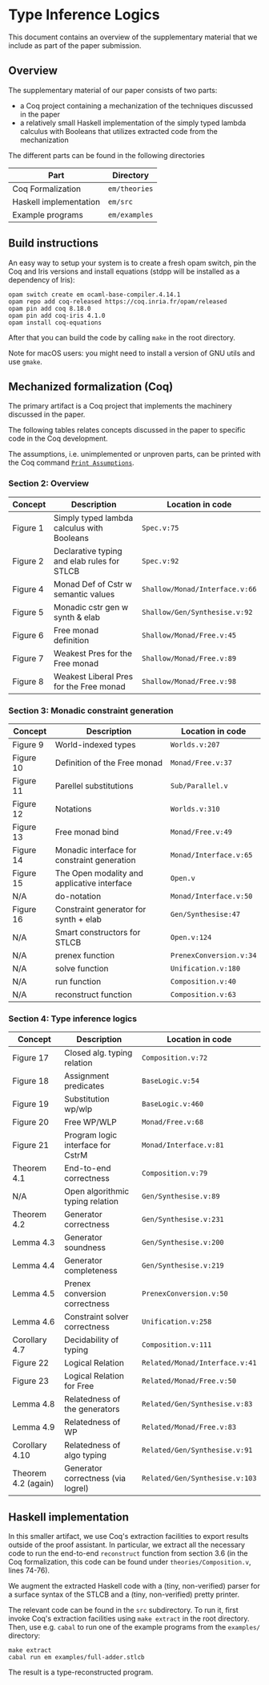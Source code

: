 # Type Inference Logics

This document contains an overview of the supplementary material that we
include as part of the paper submission.

## Overview

The supplementary material of our paper consists of two parts:

* a Coq project containing a mechanization of the techniques discussed in the paper
* a relatively small Haskell implementation of the simply typed lambda calculus with Booleans that utilizes extracted code from the mechanization

The different parts can be found in the following directories

| Part                            | Directory                                  |
|---------------------------------|--------------------------------------------|
| Coq Formalization               | `em/theories`                              |
| Haskell implementation          | `em/src`                                   |
| Example programs                | `em/examples`                              |


## Build instructions

An easy way to setup your system is to create a fresh opam switch,
pin the Coq and Iris versions and install equations
(stdpp will be installed as a dependency of Iris):

```
opam switch create em ocaml-base-compiler.4.14.1
opam repo add coq-released https://coq.inria.fr/opam/released
opam pin add coq 8.18.0
opam pin add coq-iris 4.1.0
opam install coq-equations
```

After that you can build the code by calling `make` in the root directory.

Note for macOS users: you might need to install a version of GNU utils and use `gmake`.

## Mechanized formalization (Coq)

The primary artifact is a Coq project that implements the machinery discussed in the paper.

The following tables relates concepts discussed in the paper to specific code in the Coq development.

The assumptions, i.e. unimplemented or unproven parts, can be printed with the
Coq command [`Print Assumptions`](https://coq.inria.fr/refman/proof-engine/vernacular-commands.html#coq:cmd.Print-Assumptions).

### Section 2: Overview

| Concept   | Description                                 | Location in code               |
|-----------|---------------------------------------------|--------------------------------|
| Figure 1  | Simply typed lambda calculus with Booleans  | `Spec.v:75`                    |
| Figure 2  | Declarative typing and elab rules for STLCB | `Spec.v:92`                    |
| Figure 4  | Monad Def of Cstr w semantic values         | `Shallow/Monad/Interface.v:66` |
| Figure 5  | Monadic cstr gen w synth & elab             | `Shallow/Gen/Synthesise.v:92`  |
| Figure 6  | Free monad definition                       | `Shallow/Monad/Free.v:45`      |
| Figure 7  | Weakest Pres for the Free monad             | `Shallow/Monad/Free.v:89`      |
| Figure 8  | Weakest Liberal Pres for the Free monad     | `Shallow/Monad/Free.v:98`      |

### Section 3: Monadic constraint generation

| Concept   | Description                                 | Location in code        |
|-----------|---------------------------------------------|-------------------------|
| Figure 9  | World-indexed types                         | `Worlds.v:207`          |
| Figure 10 | Definition of the Free monad                | `Monad/Free.v:37`       |
| Figure 11 | Parellel substitutions                      | `Sub/Parallel.v`        |
| Figure 12 | Notations                                   | `Worlds.v:310`          |
| Figure 13 | Free monad bind                             | `Monad/Free.v:49`       |
| Figure 14 | Monadic interface for constraint generation | `Monad/Interface.v:65`  |
| Figure 15 | The Open modality and applicative interface | `Open.v`                |
| N/A       | do-notation                                 | `Monad/Interface.v:50`  |
| Figure 16 | Constraint generator for synth + elab       | `Gen/Synthesise:47`     |
| N/A       | Smart constructors for STLCB                | `Open.v:124`            |
| N/A       | prenex function                             | `PrenexConversion.v:34` |
| N/A       | solve function                              | `Unification.v:180`     |
| N/A       | run function                                | `Composition.v:40`      |
| N/A       | reconstruct function                        | `Composition.v:63`      |


### Section 4: Type inference logics

| Concept             | Description                        | Location in code               |
|---------------------|------------------------------------|--------------------------------|
| Figure 17           | Closed alg. typing relation        | `Composition.v:72`             |
| Figure 18           | Assignment predicates              | `BaseLogic.v:54`               |
| Figure 19           | Substitution wp/wlp                | `BaseLogic.v:460`              |
| Figure 20           | Free WP/WLP                        | `Monad/Free.v:68`              |
| Figure 21           | Program logic interface for CstrM  | `Monad/Interface.v:81`         |
| Theorem 4.1         | End-to-end correctness             | `Composition.v:79`             |
| N/A                 | Open algorithmic typing relation   | `Gen/Synthesise.v:89`          |
| Theorem 4.2         | Generator correctness              | `Gen/Synthesise.v:231`         |
| Lemma 4.3           | Generator soundness                | `Gen/Synthesise.v:200`         |
| Lemma 4.4           | Generator completeness             | `Gen/Synthesise.v:219`         |
| Lemma 4.5           | Prenex conversion correctness      | `PrenexConversion.v:50`        |
| Lemma 4.6           | Constraint solver correctness      | `Unification.v:258`            |
| Corollary 4.7       | Decidability of typing             | `Composition.v:111`            |
| Figure 22           | Logical Relation                   | `Related/Monad/Interface.v:41` |
| Figure 23           | Logical Relation for Free          | `Related/Monad/Free.v:50`      |
| Lemma 4.8           | Relatedness of the generators      | `Related/Gen/Synthesise.v:83`  |
| Lemma 4.9           | Relatedness of WP                  | `Related/Monad/Free.v:83`      |
| Corollary 4.10      | Relatedness of algo typing         | `Related/Gen/Synthesise.v:91`  |
| Theorem 4.2 (again) | Generator correctness (via logrel) | `Related/Gen/Synthesise.v:103` |

## Haskell implementation

In this smaller artifact, we use Coq's extraction facilities to export results outside of the proof assistant.
In particular, we extract all the necessary code to run the end-to-end `reconstruct` function
from section 3.6 (in the Coq formalization, this code can be found under `theories/Composition.v`, lines 74-76).

We augment the extracted Haskell code with a (tiny, non-verified) parser for a surface syntax of
the STLCB and a (tiny, non-verified) pretty printer.

The relevant code can be found in the `src` subdirectory. To run it, first invoke Coq's extraction facilities
using `make extract` in the root directory. Then, use e.g. `cabal` to run one of the example programs from
the `examples/` directory:

```
make extract
cabal run em examples/full-adder.stlcb
```

The result is a type-reconstructed program.

